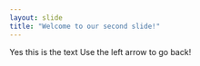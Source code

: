 ```yaml
---
layout: slide
title: "Welcome to our second slide!"
---
```

Yes this is the text
Use the left arrow to go back!
